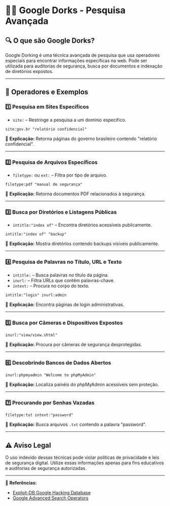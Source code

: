 # 🕵️‍♂️ Google Dorks - Pesquisa Avançada

## 🔍 O que são Google Dorks?
Google Dorking é uma técnica avançada de pesquisa que usa operadores especiais para encontrar informações específicas na web. Pode ser utilizada para auditorias de segurança, busca por documentos e indexação de diretórios expostos.

---

## 📌 Operadores e Exemplos

### 1️⃣ **Pesquisa em Sites Específicos**
- `site:` – Restringe a pesquisa a um domínio específico.
```plaintext
site:gov.br "relatório confidencial"
```
🔹 **Explicação:** Retorna páginas do governo brasileiro contendo "relatório confidencial".

---

### 2️⃣ **Pesquisa de Arquivos Específicos**
- `filetype:` ou `ext:` – Filtra por tipo de arquivo.
```plaintext
filetype:pdf "manual de segurança"
```
🔹 **Explicação:** Retorna documentos PDF relacionados à segurança.

---

### 3️⃣ **Busca por Diretórios e Listagens Públicas**
- `intitle:"index of"` – Encontra diretórios acessíveis publicamente.
```plaintext
intitle:"index of" "backup"
```
🔹 **Explicação:** Mostra diretórios contendo backups visíveis publicamente.

---

### 4️⃣ **Pesquisa de Palavras no Título, URL e Texto**
- `intitle:` – Busca palavras no título da página.
- `inurl:` – Filtra URLs que contêm palavras-chave.
- `intext:` – Procura no corpo do texto.
```plaintext
intitle:"login" inurl:admin
```
🔹 **Explicação:** Encontra páginas de login administrativas.

---

### 5️⃣ **Busca por Câmeras e Dispositivos Expostos**
```plaintext
inurl:"view/view.shtml"
```
🔹 **Explicação:** Procura por câmeras de segurança desprotegidas.

---

### 6️⃣ **Descobrindo Bancos de Dados Abertos**
```plaintext
inurl:phpmyadmin "Welcome to phpMyAdmin"
```
🔹 **Explicação:** Localiza painéis do phpMyAdmin acessíveis sem proteção.

---

### 7️⃣ **Procurando por Senhas Vazadas**
```plaintext
filetype:txt intext:"password"
```
🔹 **Explicação:** Busca arquivos `.txt` contendo a palavra "password".

---

## ⚠️ **Aviso Legal**
O uso indevido dessas técnicas pode violar políticas de privacidade e leis de segurança digital. Utilize essas informações apenas para fins educativos e auditorias de segurança autorizadas. 

---

📌 **Referências:**
- [Exploit-DB Google Hacking Database](https://www.exploit-db.com/google-hacking-database)
- [Google Advanced Search Operators](https://support.google.com/websearch/answer/2466433?hl=en)
